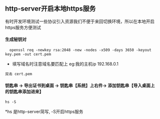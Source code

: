 ## http-server开启本地https服务

有时开发环境测试一些协议引入资源我们不便于来回切换环境，所以在本地开启https服务方便测试


#### 生成秘钥对

```
  openssl req -newkey rsa:2048 -new -nodes -x509 -days 3650 -keyout key.pem -out cert.pem
```

* 填写域名时注意域名要匹配上 eg:我的主机ip 192.168.0.1

```
双击 cert.pem
```


#### 钥匙串 ->  导出证书到桌面 -> 钥匙串【系统】上右件-> 添加钥匙串【导入桌面上的钥匙串添加进来】

```
hs -S
```

*hs 是http-server简写, -S开启https服务
